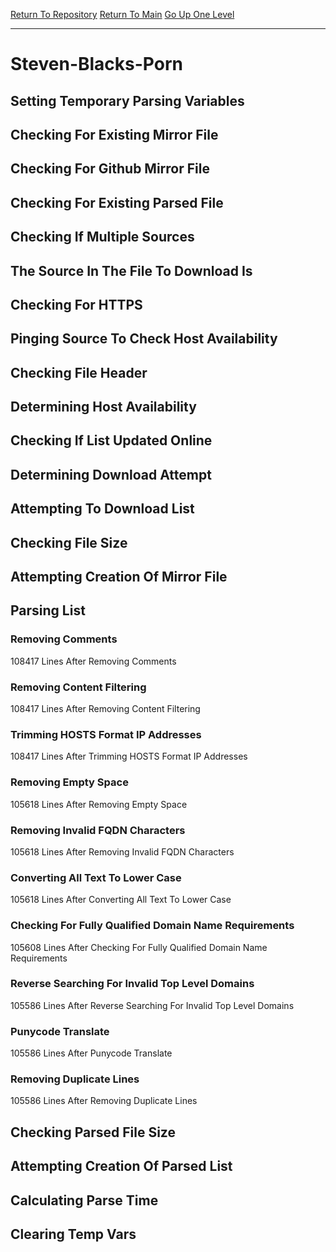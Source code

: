 [Return To Repository](https://github.com/bast69/piholeparser/)
[Return To Main](https://github.com/bast69/piholeparser/blob/master/RecentRunLogs/Mainlog.md)
[Go Up One Level](https://github.com/bast69/piholeparser/blob/master/RecentRunLogs/TopLevelScripts/30-Processing-External-Blacklists.md)
____________________________________
# Steven-Blacks-Porn
## Setting Temporary Parsing Variables
## Checking For Existing Mirror File
## Checking For Github Mirror File
## Checking For Existing Parsed File
## Checking If Multiple Sources
## The Source In The File To Download Is
## Checking For HTTPS
## Pinging Source To Check Host Availability
## Checking File Header
## Determining Host Availability
## Checking If List Updated Online
## Determining Download Attempt
## Attempting To Download List
## Checking File Size
## Attempting Creation Of Mirror File
## Parsing List
### Removing Comments
108417 Lines After Removing Comments
### Removing Content Filtering
108417 Lines After Removing Content Filtering
### Trimming HOSTS Format IP Addresses
108417 Lines After Trimming HOSTS Format IP Addresses
### Removing Empty Space
105618 Lines After Removing Empty Space
### Removing Invalid FQDN Characters
105618 Lines After Removing Invalid FQDN Characters
### Converting All Text To Lower Case
105618 Lines After Converting All Text To Lower Case
### Checking For Fully Qualified Domain Name Requirements
105608 Lines After Checking For Fully Qualified Domain Name Requirements
### Reverse Searching For Invalid Top Level Domains
105586 Lines After Reverse Searching For Invalid Top Level Domains
### Punycode Translate
105586 Lines After Punycode Translate
### Removing Duplicate Lines
105586 Lines After Removing Duplicate Lines
## Checking Parsed File Size
## Attempting Creation Of Parsed List
## Calculating Parse Time
## Clearing Temp Vars
